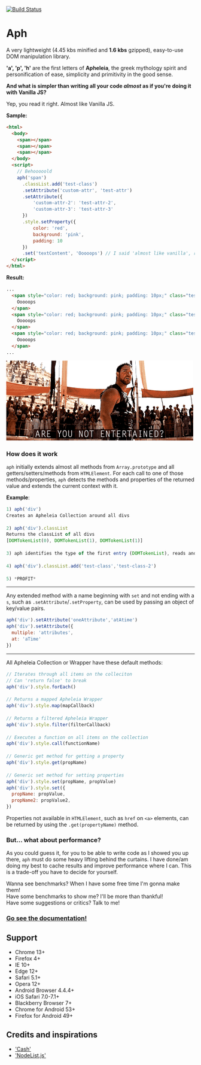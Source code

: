 [![Build Status](https://travis-ci.org/kaisermann/aph.svg?branch=master)](https://travis-ci.org/kaisermann/aph)

# Aph

A very lightweight (4.45 kbs minified and **1.6 kbs** gzipped), easy-to-use DOM manipulation library.

**'a', 'p', 'h'** are the first letters of **Apheleia**, the greek mythology spirit and personification of ease, simplicity and primitivity in the good sense.

**And what is simpler than writing all your code _almost_ as if you're doing it with Vanilla JS?**

Yep, you read it right. Almost like Vanilla JS.

**Sample:**

```html
<html>
  <body>
    <span></span>
    <span></span>
    <span></span>
  </body>
  <script>
    // Behooooold
    aph('span')
      .classList.add('test-class')
      .setAttribute('custom-attr', 'test-attr')
      .setAttribute({
          'custom-attr-2': 'test-attr-2',
          'custom-attr-3': 'test-attr-3'
      })
      .style.setProperty({
          color: 'red',
          background: 'pink',
          padding: 10
      })
      .set('textContent', 'Ooooops') // I said 'almost like vanilla', right
  </script>
</html>
```

**Result:**

```html
...
  <span style="color: red; background: pink; padding: 10px;" class="test-class" custom-attr="test-attr" custom-attr-2="test-attr-2" custom-attr-3="test-attr-3">
    Ooooops
  </span>
  <span style="color: red; background: pink; padding: 10px;" class="test-class" custom-attr="test-attr" custom-attr-2="test-attr-2" custom-attr-3="test-attr-3">
    Ooooops
  </span>
  <span style="color: red; background: pink; padding: 10px;" class="test-class" custom-attr="test-attr" custom-attr-2="test-attr-2" custom-attr-3="test-attr-3">
    Ooooops
  </span>
...
```

![](./misc/gladiator.gif)

### How does it work

`aph` initially extends almost all methods from `Array.prototype` and all getters/setters/methods from `HTMLElement`. For each call to one of those methods/properties, `aph` detects the methods and properties of the returned value and extends the current context with it.

**Example**:
```js
1) aph('div')
Creates an Apheleia Collection around all divs

2) aph('div').classList
Returns the classList of all divs
[DOMTokenList(0), DOMTokenList(1), DOMTokenList(1)]

3) aph identifies the type of the first entry (DOMTokenList), reads and caches its prototype methods and extends the array returned in step 2. The array will now be considered an Apheleia Wrapper.

4) aph('div').classList.add('test-class','test-class-2')

5) *PROFIT*
```

---

Any extended method with a name beginning with `set` and not ending with a `s`, such as `.setAttribute`/`.setProperty`, can be used by passing an object of key/value pairs.

```js
aph('div').setAttribute('oneAttribute','atAtime')
aph('div').setAttribute({
  multiple: 'attributes',
  at: 'aTime'
})
```

---

All Apheleia Collection or Wrapper have these default methods:

```js
// Iterates through all items on the colleciton
// Can 'return false' to break
aph('div').style.forEach()

// Returns a mapped Apheleia Wrapper
aph('div').style.map(mapCallback)

// Returns a filtered Apheleia Wrapper
aph('div').style.filter(filterCallback)

// Executes a function on all items on the collection
aph('div').style.call(functionName)

// Generic get method for getting a property
aph('div').style.get(propName)

// Generic set method for setting properties
aph('div').style.set(propName, propValue)
aph('div').style.set({
  propName: propValue,
  propName2: propValue2,
})
```

Properties not available in `HTMLElement`, such as `href` on `<a>` elements, can be returned by using the `.get(propertyName)` method.

### But... what about performance?

As you could guess it, for you to be able to write code as I showed you up there, `aph` must do some heavy lifting behind the curtains. I have done/am doing my best to cache results and improve performance where I can. This is a trade-off you have to decide for yourself.

Wanna see benchmarks? When I have some free time I'm gonna make them!
<br>
Have some benchmarks to show me? I'll be more than thankful!
<br>
Have some suggestions or critics? Talk to me!

### [Go see the documentation!](https://github.com/kaisermann/aph/wiki)

## Support

- Chrome 13+
- Firefox 4+
- IE 10+
- Edge 12+
- Safari 5.1+
- Opera 12+
- Android Browser 4.4.4+
- iOS Safari 7.0-7.1+
- Blackberry Browser 7+
- Chrome for Android 53+
- Firefox for Android 49+

## Credits and inspirations

- ['Cash'](https://github.com/kenwheeler/cash/)
- ['NodeList.js'](https://github.com/eorroe/NodeList.js)
